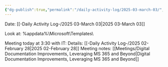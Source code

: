 ```yaml
---
{"dg-publish":true,"permalink":"/daily-activity-log/2025-03-march-03/","noteIcon":"","created":"2025-05-20T09:18:15.512-05:00"}
---
```


Date: [[-Daily Activity Log-/2025 03-March 03\|2025 03-March 03]]

Look at: %appdata%\Microsoft\Templates\

Meeting today at 3:30 with IT: Details: [[-Daily Activity Log-/2025 02-February 28\|2025 02-February 28]]
Meeting notes: [[Meetings/Digital Documentation Improvements, Leveraging MS 365 and Beyond\|Digital Documentation Improvements, Leveraging MS 365 and Beyond]]